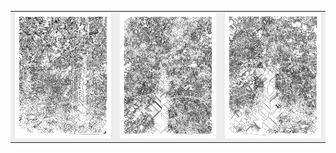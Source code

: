 <table>
  <tr>
    <td bgcolor="#eee">
      <a href="http://jccarius.art/~/15-08-2020-10" target="view">
        <img src="300x/15-08-2020-10-300x.png" />
      </a>
    </td>
    <td bgcolor="#eee">
      <a href="http://jccarius.art/~/15-08-2020-24" target="view">
        <img src="300x/15-08-2020-24-300x.png" />
      </a>
    </td>
    <td bgcolor="#eee">
      <a href="http://jccarius.art/~/15-08-2020-22" target="view">
        <img src="300x/15-08-2020-22-300x.png" />
      </a>      
    </td>
  </tr>
</table>
